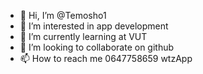 - 👋 Hi, I’m @Temosho1
- 👀 I’m interested in app development
- 🌱 I’m currently learning at VUT
- 💞️ I’m looking to collaborate on github
- 📫 How to reach me 0647758659 wtzApp

<!---
Temosho1/Temosho1 is a ✨ special ✨ repository because its `README.md` (this file) appears on your GitHub profile.
You can click the Preview link to take a look at your changes.
--->
